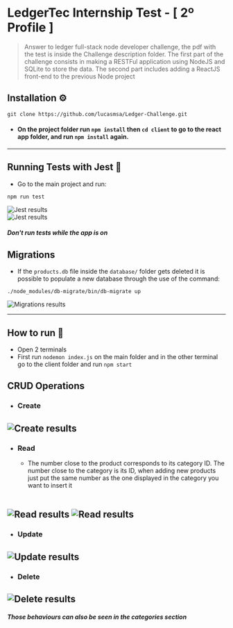 # LedgerTec Internship Test - [ 2º Profile ]
> Answer to ledger full-stack node developer challenge, the pdf with the test is inside the Challenge description folder. The first part of the challenge consists in making a RESTFul application using NodeJS and SQLite to store the data. The second part includes adding a ReactJS front-end to the previous Node project

## Installation ⚙️
```
git clone https://github.com/lucasmsa/Ledger-Challenge.git
```

* #### On the project folder run ``npm install`` then ``cd client`` to go to the react app folder, and run ``npm install`` again.
---
## Running Tests with Jest 🧪
* Go to the main project and run:
```
npm run test
```
![Jest results](http://g.recordit.co/xVS6ze6RFi.gif)
<br>
![Jest results](http://g.recordit.co/pP1L8gXe7q.gif)
##### *Don't run tests while the app is on*


## Migrations 
* If the ``products.db`` file inside the ``database/`` folder gets deleted it is possible to populate a new database through the use of the command: 
```
./node_modules/db-migrate/bin/db-migrate up
```
![Migrations results](http://g.recordit.co/QAbgSCaxhF.gif)

---

## How to run 🎯

* Open 2 terminals 
* First run ``nodemon index.js`` on the main folder and in the other terminal go to the client folder and run ``npm start`` 

## CRUD Operations
* ### Create
 ![Create results](http://g.recordit.co/oKt1DPDPPJ.gif)
---
* ### Read
   * The number close to the product corresponds to its category ID. The number close to the category is its ID, when adding    new products just put the same number as the one displayed in the category you want to insert it
   <br>
 ![Read results](https://i.imgur.com/WI4cHy0.png)
 ![Read results](https://i.imgur.com/z9ZXRix.png)
---
* ### Update
 ![Update results](http://g.recordit.co/r1GCIpZQZO.gif)
---
* ### Delete
 ![Delete results](http://g.recordit.co/QHhoXdvPHE.gif)
---
#### *Those behaviours can also be seen in the categories section*


